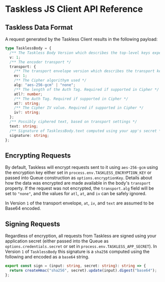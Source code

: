 # Taskless JS Client API Reference

## Taskless Data Format

A request generated by the Taskless Client results in the following payload:

```ts
type TasklessBody = {
  /** The Taskless Body Version which describes the top-level keys expected */
  v: 1;
  /** The encoder transport */
  transport: {
    /** The transport envelope version which describes the transport keys and any envelope schema on the text object */
    ev: 1;
    /** The Cipher algorithym used */
    alg: "aes-256-gcm" | "none";
    /** The length of the Auth Tag. Required if supported in Cipher */
    atl?: number;
    /** The Auth Tag. Required if supported in Cipher */
    at?: string;
    /** The Cipher IV value. Required if supported in Cipher */
    iv?: string;
  };
  /** Possibly ciphered text, based on transport settings */
  text: string;
  /** Signature of TasklessBody.text computed using your app's secret */
  signature: string;
};
```

## Encrypting Requests

By default, Taskless will encrypt requests sent to it using `aes-256-gcm` using the encryption key either set in `process.env.TASKLESS_ENCRYPTION_KEY` or passed into Queue construction as `options.encryptionKey`. Details about how the data was encrypted are made available in the body's `transport` property. If the request was not encrypted, the `transport.alg` field will be set to `"none"`, and the values for `atl`, `at`, and `iv` can be safely ignored.

In Version `1` of the transport envelope, `at`, `iv`, and `text` are assumed to be Base64 encoded.

## Signing Requests

Regardless of encryption, all requests from Taskless are signed using your application secret (either passed into the Queue as `options.credentials.secret` or set in `process.env.TASKLESS_APP_SECRET`). In Version `1` of `TasklessBody` this signature is a `sha256` computed using the following and encoded as a `base64` string.

```ts
export const sign = (input: string, secret: string): string => {
  return createHmac("sha256", secret).update(input).digest("base64");
};
```
